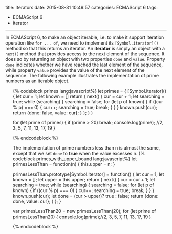 title: Iterators
date: 2015-08-31 10:49:57
categories: ECMAScript 6
tags: 
- ECMAScript 6
- iterator
---

In ECMAScript 6, to make an object iterable, i.e. to make it support iteration operation like `for ... of`, we need to implement its `[Symbol.iterator]()` method so that this returns an iterator. An  <strong>iterator</strong> is simply an object with a `next()` method that provides access to the next element of the sequence.  It does so by returning an object with two properties `done` and `value`. Property `done` indicates whether we have reached the last element of the sequence, while property `value` provides the value of the next element of the sequence. The following example illustrates the implementation of prime numbers as an iterable object.

<ul>
{% codeblock primes lang:javascript%}
let primes = {
    [Symbol.iterator]() {
        let cur = 1;
        let known = []
        return {
            next() {
                cur = cur + 1;
                let searching = true;
                while (searching) {
                    searching = false;
                    for (let p of known) {
                        if ((cur % p) === 0) {
                            cur++;
                            searching = true;
                            break;
                        }
                    }
                }
                known.push(cur);
                return {done: false, value: cur};
            }
        };
    }
}

for (let prime of primes) {
    if (prime > 20)
        break;
    console.log(prime); //2, 3, 5, 7, 11, 13, 17, 19
}

{% endcodeblock %}

The implementation of prime numbers less than n is almost the same, except that we set `done` to <strong>true</strong> when the value excesses n.
{% codeblock primes_with_upper_bound lang:javascript%}
let primesLessThan = function(n) {
    this.upper = n;
}

primesLessThan.prototype[Symbol.iterator] = function() {
    let cur = 1;
    let known = [];
    let upper = this.upper;
    return {
        next() {
            cur = cur + 1;
            let searching = true;
            while (searching) {
                searching = false;
                for (let p of known) {
                    if ((cur % p) === 0) {
                        cur++;
                        searching = true;
                        break;
                    }
                }
            }
            known.push(cur);
            let done = (cur > upper)? true : false;
            return {done: done, value: cur};
        }
    };
}

var primesLessThan20 = new primesLessThan(20);
for (let prime of primesLessThan20) {
    console.log(prime);//2, 3, 5, 7, 11, 13, 17, 19
}

{% endcodeblock %}

</ul>